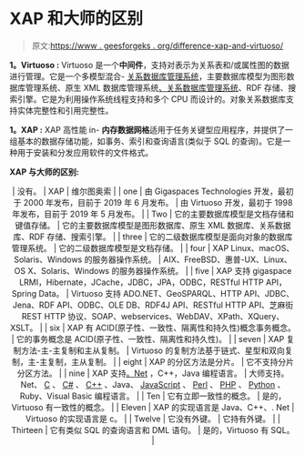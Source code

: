 # XAP 和大师的区别

> 原文:[https://www . geesforgeks . org/difference-xap-and-virtuoso/](https://www.geeksforgeeks.org/difference-between-xap-and-virtuoso/)

**1。Virtuoso :**
Virtuoso 是一个**中间件**，支持对表示为关系表和/或属性图的数据进行管理。它是一个多模型混合- [关系数据库管理系统](https://www.geeksforgeeks.org/rdbms-full-form/)，主要数据库模型为图形数据库管理系统、原生 XML 数据库管理系统[、关系数据库管理系统](https://www.geeksforgeeks.org/introduction-of-dbms-database-management-system-set-1/)、RDF 存储、搜索引擎。它是为利用操作系统线程支持和多个 CPU 而设计的。对象关系数据库支持实体完整性和引用完整性。

**1。XAP :**
XAP 高性能 in- **内存数据网格**适用于任务关键型应用程序，并提供了一组基本的数据存储功能，如事务、索引和查询语言(类似于 SQL 的查询)。它是一种用于安装和分发应用软件的文件格式。

**XAP 与大师的区别:**

<center>

| 没有。 | XAP | 维尔图奥索 |
| one | 由 Gigaspaces Technologies 开发，最初于 2000 年发布，目前于 2019 年 6 月发布。 | 由 Virtuoso 开发，最初于 1998 年发布，目前于 2019 年 5 月发布。 |
| Two | 它的主要数据库模型是文档存储和键值存储。 | 它的主要数据库模型是图形数据库、原生 XML 数据库、关系数据库、RDF 存储、搜索引擎。 |
| three | 它的二级数据库模型是面向对象的数据库管理系统。 | 它的二级数据库模型是文档存储。 |
| four | XAP Linux、macOS、Solaris、Windows 的服务器操作系统。 | AIX、FreeBSD、惠普-UX、Linux、OS X、Solaris、Windows 的服务器操作系统。 |
| five | XAP 支持 gigaspace LRMI，Hibernate，JCache，JDBC，JPA，ODBC，RESTful HTTP API，Spring Data。 | Virtuoso 支持 ADO.NET、GeoSPARQL、HTTP API、JDBC、Jena、RDF API、ODBC、OLE DB、RDF4J API、RESTful HTTP API、芝麻街 REST HTTP 协议、SOAP、webservices、WebDAV、XPath、XQuery、XSLT。 |
| six | XAP 有 ACID(原子性、一致性、隔离性和持久性)概念事务概念。 | 它的事务概念是 ACID(原子性、一致性、隔离性和持久性)。 |
| seven | XAP 复制方法-主-主复制和主从复制。 | Virtuoso 的复制方法基于链式、星型和双向复制，主-主复制，主从复制。 |
| eight | XAP 的分区方法是分片。 | 它不支持分片分区方法。 |
| nine | XAP 支持[。Net](https://www.geeksforgeeks.org/introduction-to-net-framework/) ，C++，Java 编程语言。 | 大师支持。Net、 [C](https://www.geeksforgeeks.org/c-programming-language/) 、 [C#](https://www.geeksforgeeks.org/csharp-programming-language/) 、 [C++](https://www.geeksforgeeks.org/c-plus-plus/) 、Java、 [JavaScript](https://www.geeksforgeeks.org/javascript-tutorial/) 、 [Perl](https://www.geeksforgeeks.org/perl-programming-language/) 、 [PHP](https://www.geeksforgeeks.org/php/) 、 [Python](https://www.geeksforgeeks.org/python-programming-language/) 、Ruby、Visual Basic 编程语言。 |
| Ten | 它有立即一致性的概念。 | 是的，Virtuoso 有一致性的概念。 |
| Eleven | XAP 的实现语言是 Java、C++、. Net | Virtuoso 的实现语言是 c。 |
| Twelve | 它没有外键。 | 它持有外键。 |
| Thirteen | 它有类似 SQL 的查询语言和 DML 语句。 | 是的，Virtuoso 有 SQL。 |

</center>